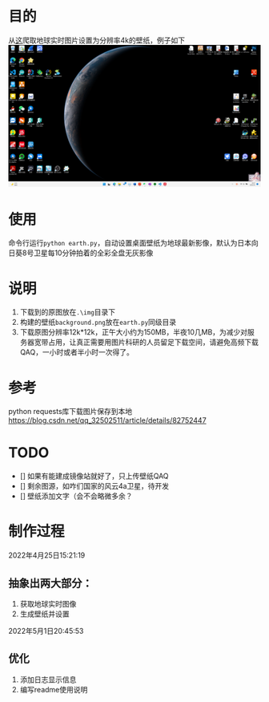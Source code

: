 # 目的
从[这](https://sc-nc-web.nict.go.jp/wsdb_osndisk/shareDirDownload/bDw2maKV?lang=en)爬取地球实时图片设置为分辨率4k的壁纸，例子如下
![例子](Snipaste_2022-05-01_20-37-51.png)

# 使用
命令行运行``python earth.py``，自动设置桌面壁纸为地球最新影像，默认为日本向日葵8号卫星每10分钟拍着的全彩全盘无灰影像

# 说明
1. 下载到的原图放在``.\img``目录下
2. 构建的壁纸``background.png``放在``earth.py``同级目录
3. 下载原图分辨率12k*12k，正午大小约为150MB，半夜10几MB，为减少对服务器宽带占用，让真正需要用图片科研的人员留足下载空间，请避免高频下载QAQ，一小时或者半小时一次得了。

# 参考
python requests库下载图片保存到本地
https://blog.csdn.net/qq_32502511/article/details/82752447


# TODO
- [] 如果有能建成镜像站就好了，只上传壁纸QAQ
- [] 剩余图源，如咋们国家的风云4a卫星，待开发
- [] 壁纸添加文字（会不会略微多余？

# 制作过程
2022年4月25日15:21:19
## 抽象出两大部分：
1. 获取地球实时图像
2. 生成壁纸并设置

2022年5月1日20:45:53
## 优化
1. 添加日志显示信息
2. 编写readme使用说明